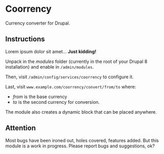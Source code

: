 Coorrency
===========

Currency converter for Drupal.

Instructions
------------

Lorem ipsum dolor sit amet... **Just kidding!**

Unpack in the *modules* folder (currently in the root of your Drupal 8
installation) and enable in `/admin/modules`.

Then, visit `/admin/config/services/coorrency` to configure it.

Last, visit `www.example.com/coorrency/convert/from/to` where:
- *from* is the base currency
- *to* is the second currency for conversion.

The module also creates a dynamic block that can be placed anywhere.

Attention
---------

Most bugs have been ironed out, holes covered, features added. But this module
is a work in progress. Please report bugs and suggestions, ok?
